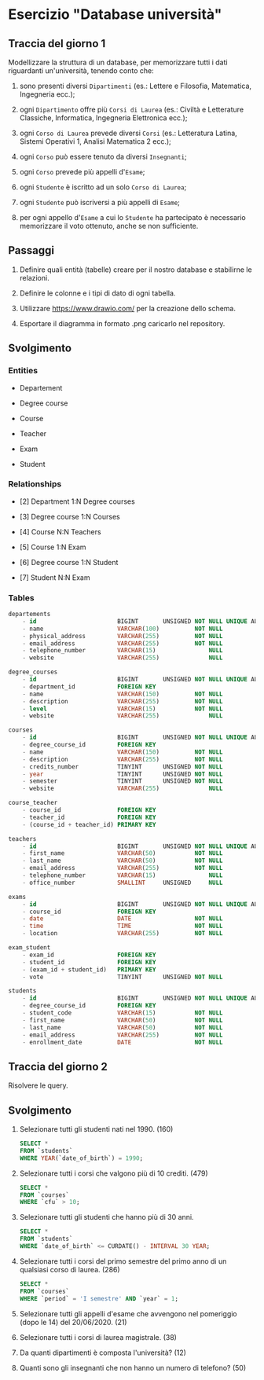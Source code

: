 # Esercizio "Database università"

## Traccia del giorno 1

Modellizzare la struttura di un database, per memorizzare tutti i dati riguardanti un'università, tenendo conto che:

1. sono presenti diversi `Dipartimenti` (es.: Lettere e Filosofia, Matematica, Ingegneria ecc.);

2. ogni `Dipartimento` offre più `Corsi di Laurea` (es.: Civiltà e Letterature Classiche, Informatica, Ingegneria Elettronica ecc.);

3. ogni `Corso di Laurea` prevede diversi `Corsi` (es.: Letteratura Latina, Sistemi Operativi 1, Analisi Matematica 2 ecc.);

4. ogni `Corso` può essere tenuto da diversi `Insegnanti`;

5. ogni `Corso` prevede più appelli d'`Esame`;

6. ogni `Studente` è iscritto ad un solo `Corso di Laurea`;

7. ogni `Studente` può iscriversi a più appelli di `Esame`;

8. per ogni appello d'`Esame` a cui lo `Studente` ha partecipato è necessario memorizzare il voto ottenuto, anche se non sufficiente.

## Passaggi

1. Definire quali entità (tabelle) creare per il nostro database e stabilirne le relazioni.

2. Definire le colonne e i tipi di dato di ogni tabella.

3. Utilizzare https://www.drawio.com/ per la creazione dello schema.

4. Esportare il diagramma in formato .png caricarlo nel repository.

## Svolgimento

### Entities

- Departement

- Degree course

- Course

- Teacher

- Exam

- Student

### Relationships

- [2] Department     1:N Degree courses
 
- [3] Degree course  1:N Courses
 
- [4] Course         N:N Teachers
 
- [5] Course         1:N Exam

- [6] Degree course  1:N Student

- [7] Student        N:N Exam

### Tables

```sql
departements
    - id                       BIGINT       UNSIGNED NOT NULL UNIQUE AUTO_INCREMENT PRIMARY KEY
    - name                     VARCHAR(100)          NOT NULL
    - physical_address         VARCHAR(255)          NOT NULL
    - email_address            VARCHAR(255)          NOT NULL
    - telephone_number         VARCHAR(15)               NULL
    - website                  VARCHAR(255)              NULL
```

```sql
degree_courses
    - id                       BIGINT       UNSIGNED NOT NULL UNIQUE AUTO_INCREMENT PRIMARY KEY
    - department_id            FOREIGN KEY
    - name                     VARCHAR(150)          NOT NULL
    - description              VARCHAR(255)          NOT NULL
    - level                    VARCHAR(15)           NOT NULL
    - website                  VARCHAR(255)              NULL
```

```sql
courses
    - id                       BIGINT       UNSIGNED NOT NULL UNIQUE AUTO_INCREMENT PRIMARY KEY
    - degree_course_id         FOREIGN KEY
    - name                     VARCHAR(150)          NOT NULL
    - description              VARCHAR(255)          NOT NULL
    - credits_number           TINYINT      UNSIGNED NOT NULL
    - year                     TINYINT      UNSIGNED NOT NULL
    - semester                 TINYINT      UNSIGNED NOT NULL
    - website                  VARCHAR(255)              NULL
```

```sql
course_teacher
    - course_id                FOREIGN KEY
    - teacher_id               FOREIGN KEY
    - (course_id + teacher_id) PRIMARY KEY
```

```sql
teachers
    - id                       BIGINT       UNSIGNED NOT NULL UNIQUE AUTO_INCREMENT PRIMARY KEY
    - first_name               VARCHAR(50)           NOT NULL
    - last_name                VARCHAR(50)           NOT NULL
    - email_address            VARCHAR(255)          NOT NULL
    - telephone_number         VARCHAR(15)               NULL
    - office_number            SMALLINT     UNSIGNED     NULL
```

```sql
exams
    - id                       BIGINT       UNSIGNED NOT NULL UNIQUE AUTO_INCREMENT PRIMARY KEY
    - course_id                FOREIGN KEY
    - date                     DATE                  NOT NULL
    - time                     TIME                  NOT NULL
    - location                 VARCHAR(255)          NOT NULL
```

```sql
exam_student
    - exam_id                  FOREIGN KEY
    - student_id               FOREIGN KEY
    - (exam_id + student_id)   PRIMARY KEY
    - vote                     TINYINT      UNSIGNED NOT NULL
```

```sql
students
    - id                       BIGINT       UNSIGNED NOT NULL UNIQUE AUTO_INCREMENT PRIMARY KEY
    - degree_course_id         FOREIGN KEY
    - student_code             VARCHAR(15)           NOT NULL
    - first_name               VARCHAR(50)           NOT NULL
    - last_name                VARCHAR(50)           NOT NULL
    - email_address            VARCHAR(255)          NOT NULL
    - enrollment_date          DATE                  NOT NULL
```

## Traccia del giorno 2

Risolvere le query.

## Svolgimento

1. Selezionare tutti gli studenti nati nel 1990. (160)

    ```sql
    SELECT *
    FROM `students`
    WHERE YEAR(`date_of_birth`) = 1990;
    ```

2. Selezionare tutti i corsi che valgono più di 10 crediti. (479)

    ```sql
    SELECT *
    FROM `courses`
    WHERE `cfu` > 10;
    ```

3. Selezionare tutti gli studenti che hanno più di 30 anni.

    ```sql
    SELECT *
    FROM `students`
    WHERE `date_of_birth` <= CURDATE() - INTERVAL 30 YEAR;
    ```

4. Selezionare tutti i corsi del primo semestre del primo anno di un qualsiasi corso di laurea. (286)

    ```sql
    SELECT *
    FROM `courses`
    WHERE `period` = 'I semestre' AND `year` = 1;
    ```

5. Selezionare tutti gli appelli d'esame che avvengono nel pomeriggio (dopo le 14) del 20/06/2020. (21)

6. Selezionare tutti i corsi di laurea magistrale. (38)

7. Da quanti dipartimenti è composta l'università? (12)

8. Quanti sono gli insegnanti che non hanno un numero di telefono? (50)